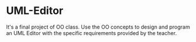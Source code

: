 # UML-Editor
It's a final project of OO class. Use the OO concepts to design and program an UML Editor with the specific requirements provided by the teacher. 
